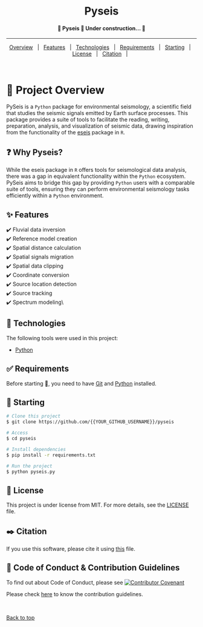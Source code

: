 <h1 align="center">Pyseis</h1>

<!-- Status -->

<h4 align="center"> 
	🚧  Pyseis 🚀 Under construction...  🚧
</h4> 

<hr>

<p align="center">
  <a href="#dart-project-overview">Overview</a> &#xa0; | &#xa0; 
  <a href="#sparkles-features">Features</a> &#xa0; | &#xa0;
  <a href="#rocket-technologies">Technologies</a> &#xa0; | &#xa0;
  <a href="#white_check_mark-requirements">Requirements</a> &#xa0; | &#xa0;
  <a href="#checkered_flag-starting">Starting</a> &#xa0; | &#xa0;
  <a href="#memo-license">License</a> &#xa0; | &#xa0;
  <a href="#black_nib-citation">Citation</a> &#xa0; | &#xa0;
</p>

<br>

# :dart: Project Overview #

PySeis is a `Python` package for environmental seismology, a scientific field that studies the seismic signals emitted by Earth surface processes. This package provides a suite of tools to facilitate the reading, writing, preparation, analysis, and visualization of seismic data, drawing inspiration from the functionality of the [eseis](R/dietze2018_R_eseis.pdf) package in `R`. 

## :question: Why Pyseis? ##

While the eseis package in `R` offers tools for seismological data analysis, there was a gap in equivalent functionality within the `Python` ecosystem. PySeis aims to bridge this gap by providing `Python` users with a comparable suite of tools, ensuring they can perform environmental seismology tasks efficiently within a `Python` environment.

## :sparkles: Features ##

:heavy_check_mark: Fluvial data inversion\
:heavy_check_mark: Reference model creation\
:heavy_check_mark: Spatial distance calculation\
:heavy_check_mark: Spatial signals migration\
:heavy_check_mark: Spatial data clipping\
:heavy_check_mark: Coordinate conversion\
:heavy_check_mark: Source location detection\
:heavy_check_mark: Source tracking\
:heavy_check_mark: Spectrum modeling\

## :rocket: Technologies ##

The following tools were used in this project:

- [Python](https://www.python.org)

## :white_check_mark: Requirements ##

Before starting :checkered_flag:, you need to have [Git](https://git-scm.com) and [Python](https://www.python.org) installed.

## :checkered_flag: Starting ##

```bash
# Clone this project
$ git clone https://github.com/{{YOUR_GITHUB_USERNAME}}/pyseis

# Access
$ cd pyseis

# Install dependencies
$ pip install -r requirements.txt

# Run the project
$ python pyseis.py

```

## :memo: License ##

This project is under license from MIT. For more details, see the [LICENSE](LICENSE) file.

## :black_nib: Citation ##

If you use this software, please cite it using [this](CITATION.cff) file.

## :memo: Code of Conduct & Contribution Guidelines ##

To find out about Code of Conduct, please see [![Contributor Covenant](https://img.shields.io/badge/Contributor%20Covenant-2.1-4baaaa.svg)](CONDUCT.md)

Please check [here](CONTRIBUTING.md) to know the contribution guidelines.

&#xa0;

<a href="#top">Back to top</a>
